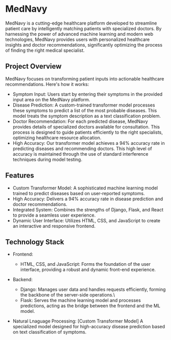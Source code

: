 # MedNavy
MedNavy is a cutting-edge healthcare platform developed to streamline patient care by intelligently matching patients with specialized doctors. By harnessing the power of advanced machine learning and modern web technologies, MedNavy provides users with personalized healthcare insights and doctor recommendations, significantly optimizing the process of finding the right medical specialist.

## Project Overview
MedNavy focuses on transforming patient inputs into actionable healthcare recommendations. Here's how it works:

- Symptom Input: Users start by entering their symptoms in the provided input area on the MedNavy platform.
- Disease Prediction: A custom-trained transformer model processes these symptoms to predict a list of the most probable diseases. This model treats the symptom description as a text classification problem.
- Doctor Recommendation: For each predicted disease, MedNavy provides details of specialized doctors available for consultation. This process is designed to guide patients efficiently to the right specialists, optimizing healthcare resource allocation.
- High Accuracy: Our transformer model achieves a 94% accuracy rate in predicting diseases and recommending doctors. This high level of accuracy is maintained through the use of standard interference techniques during model testing.
  
## Features
- Custom Transformer Model: A sophisticated machine learning model trained to predict diseases based on user-reported symptoms.
- High Accuracy: Delivers a 94% accuracy rate in disease prediction and doctor recommendations.
- Integrated System: Combines the strengths of Django, Flask, and React to provide a seamless user experience.
- Dynamic User Interface: Utilizes HTML, CSS, and JavaScript to create an interactive and responsive frontend.

## Technology Stack
- Frontend:

  - HTML, CSS, and JavaScript: Forms the foundation of the user interface, providing a robust and dynamic front-end experience.
  
- Backend:

  - Django: Manages user data and handles requests efficiently, forming the backbone of the server-side operations.\
  - Flask: Serves the machine learning model and processes predictions, acting as the bridge between the frontend and the ML model.
- Natural Lnaguage Processing: \[Custom Transformer Model] A specialized model designed for high-accuracy disease prediction based on text classification of symptoms.
